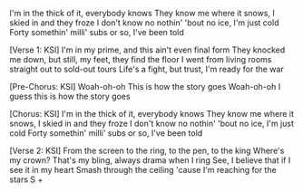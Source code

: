 I'm in the thick of it, everybody knows
They know me where it snows, I skied in and they froze
I don't know no nothin' 'bout no ice, I'm just cold
Forty somethin' milli' subs or so, I've been told

[Verse 1: KSI]
I'm in my prime, and this ain't even final form
They knocked me down, but still, my feet, they find the floor
I went from living rooms straight out to sold-out tours
Life's a fight, but trust, I'm ready for the war

[Pre-Chorus: KSI]
Woah-oh-oh
This is how the story goes
Woah-oh-oh
I guess this is how the story goes

[Chorus: KSI]
I'm in the thick of it, everybody knows
They know me where it snows, I skied in and they froze
I don't know no nothin' 'bout no ice, I'm just cold
Forty somethin' milli' subs or so, I'vе been told

[Verse 2: KSI]
From the screen to the ring, to the pеn, to the king
Where's my crown? That's my bling, always drama when I ring
See, I believe that if I see it in my heart
Smash through the ceiling 'cause I'm reaching for the stars
S
+